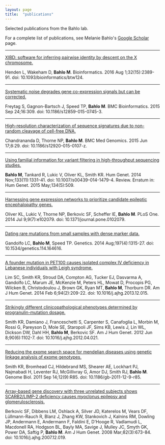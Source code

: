 ```yaml
---
layout: page
title:  "publications"
---
```


Selected publications from the Bahlo lab. 

For a complete list of publications, see Melanie Bahlo's [Google Scholar](https://scholar.google.com.au/citations?hl=en&user=2JIeJlMAAAAJ) page.

---

[XIBD: software for inferring pairwise identity by descent on the X chromosome.](https://www.ncbi.nlm.nih.gov/pubmed/27153693)

Henden L, Wakeham D, **Bahlo M**.
Bioinformatics. 2016 Aug 1;32(15):2389-91. doi: 10.1093/bioinformatics/btw124.

---

[Systematic noise degrades gene co-expression signals but can be corrected.](https://www.ncbi.nlm.nih.gov/pubmed/26403471)

Freytag S, Gagnon-Bartsch J, Speed TP, **Bahlo M**.
BMC Bioinformatics. 2015 Sep 24;16:309. doi: 10.1186/s12859-015-0745-3.

---

[High-resolution characterization of sequence signatures due to non-random cleavage of cell-free DNA.](https://www.ncbi.nlm.nih.gov/pubmed/26081108)

Chandrananda D, Thorne NP, **Bahlo M**.
BMC Med Genomics. 2015 Jun 17;8:29. doi: 10.1186/s12920-015-0107-z.

---

[Using familial information for variant filtering in high-throughput sequencing studies.](https://www.ncbi.nlm.nih.gov/pubmed/25014031)

**Bahlo M**, Tankard R, Lukic V, Oliver KL, Smith KR.
Hum Genet. 2014 Nov;133(11):1331-41. doi: 10.1007/s00439-014-1479-4. Review. Erratum in: Hum Genet. 2015 May;134(5):509. 

---

[Harnessing gene expression networks to prioritize candidate epileptic encephalopathy genes.](https://www.ncbi.nlm.nih.gov/pubmed/25014031)

Oliver KL, Lukic V, Thorne NP, Berkovic SF, Scheffer IE, **Bahlo M**.
PLoS One. 2014 Jul 9;9(7):e102079. doi: 10.1371/journal.pone.0102079.

---

[Dating rare mutations from small samples with dense marker data.](https://www.ncbi.nlm.nih.gov/pubmed/24879464)

Gandolfo LC, **Bahlo M**, Speed TP.
Genetics. 2014 Aug;197(4):1315-27. doi: 10.1534/genetics.114.164616.

---

[A founder mutation in PET100 causes isolated complex IV deficiency in Lebanese individuals with Leigh syndrome.](https://www.ncbi.nlm.nih.gov/pubmed/24462369)

Lim SC, Smith KR, Stroud DA, Compton AG, Tucker EJ, Dasvarma A, Gandolfo LC, Marum JE, McKenzie M, Peters HL, Mowat D, Procopis PG, Wilcken B, Christodoulou J, Brown GK, Ryan MT, **Bahlo M**, Thorburn DR.
Am J Hum Genet. 2014 Feb 6;94(2):209-22. doi: 10.1016/j.ajhg.2013.12.015.

---

[Strikingly different clinicopathological phenotypes determined by progranulin-mutation dosage.](https://www.ncbi.nlm.nih.gov/pubmed/22608501)

Smith KR, Damiano J, Franceschetti S, Carpenter S, Canafoglia L, Morbin M, Rossi G, Pareyson D, Mole SE, Staropoli JF, Sims KB, Lewis J, Lin 
WL, Dickson DW, Dahl HH, **Bahlo M**, Berkovic SF.
Am J Hum Genet. 2012 Jun 8;90(6):1102-7. doi: 10.1016/j.ajhg.2012.04.021.

---

[Reducing the exome search space for mendelian diseases using genetic linkage analysis of exome genotypes.](https://www.ncbi.nlm.nih.gov/pubmed/21917141)

Smith KR, Bromhead CJ, Hildebrand MS, Shearer AE, Lockhart PJ, Najmabadi H, Leventer RJ, McGillivray G, Amor DJ, Smith RJ, **Bahlo M**.
Genome Biol. 2011 Sep 14;12(9):R85. doi: 10.1186/gb-2011-12-9-r85.

---

[Array-based gene discovery with three unrelated subjects shows SCARB2/LIMP-2 deficiency causes myoclonus epilepsy and glomerulosclerosis.](https://www.ncbi.nlm.nih.gov/pubmed/18308289)

Berkovic SF, Dibbens LM, Oshlack A, Silver JD, Katerelos M, Vears DF, Lüllmann-Rauch R, Blanz J, Zhang KW, Stankovich J, Kalnins RM, Dowling JP, Andermann E, Andermann F, Faldini E, D'Hooge R, Vadlamudi L, Macdonell RA, Hodgson BL, Bayly MA, Savige J, Mulley JC, Smyth GK, Power DA, Saftig P, **Bahlo M**.
Am J Hum Genet. 2008 Mar;82(3):673-84. doi: 10.1016/j.ajhg.2007.12.019.